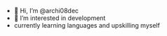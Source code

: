 - 👋 Hi, I’m @archi08dec
- 👀 I’m interested in development
- currently learning languages and upskilling myself

